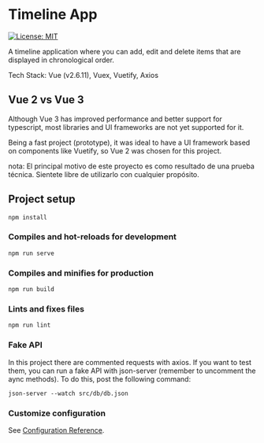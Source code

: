 # Timeline App

[![License: MIT](https://img.shields.io/badge/License-MIT-yellow.svg)](https://opensource.org/licenses/MIT)

A timeline application where you can add, edit and delete items that are displayed in chronological order.

Tech Stack: Vue (v2.6.11), Vuex, Vuetify, Axios

## Vue 2 vs Vue 3

Although Vue 3 has improved performance and better support for typescript, most libraries and UI frameworks are not yet supported for it.

Being a fast project (prototype), it was ideal to have a UI framework based on components like Vuetify, so Vue 2 was chosen for this project.

nota: El principal motivo de este proyecto es como resultado de una prueba técnica. Sientete libre de utilizarlo con cualquier propósito.

## Project setup
```
npm install
```

### Compiles and hot-reloads for development
```
npm run serve
```

### Compiles and minifies for production
```
npm run build
```

### Lints and fixes files
```
npm run lint
```

### Fake API

In this project there are commented requests with axios. If you want to test them, you can run a fake API with json-server (remember to uncomment the aync methods). To do this, post the following command: 
```
json-server --watch src/db/db.json
```


### Customize configuration
See [Configuration Reference](https://cli.vuejs.org/config/).
